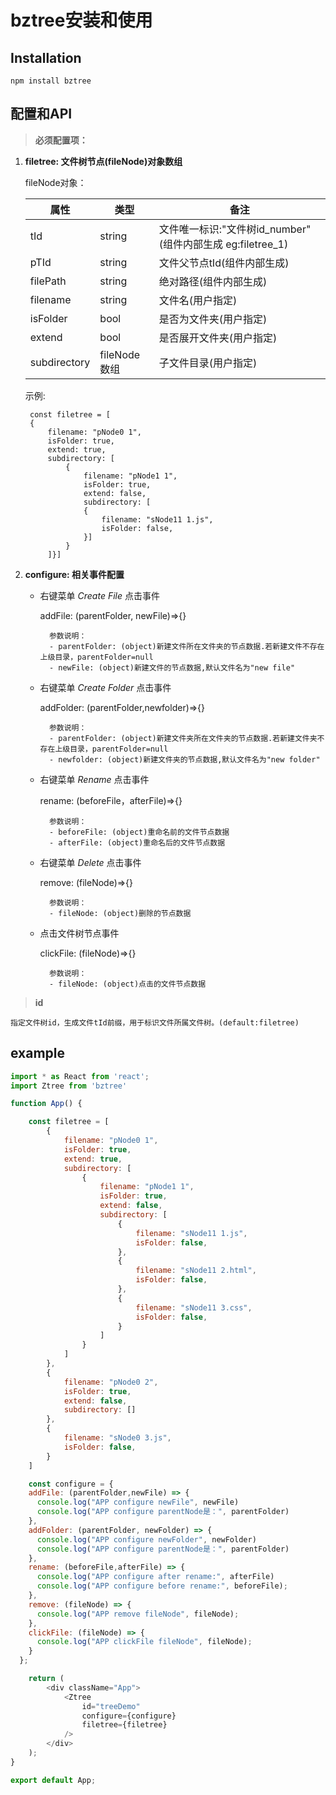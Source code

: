 # bztree安装和使用

## Installation 
 `npm install bztree`

## 配置和API

>**必须配置项：**

1. **filetree: 文件树节点(fileNode)对象数组**
    
    fileNode对象：

    属性|类型|备注
    -|-|-|
    tId|string|文件唯一标识:"文件树id_number"(组件内部生成 eg:filetree_1)
    pTId|string|文件父节点tId(组件内部生成)
    filePath|string|绝对路径(组件内部生成)
    filename|string|文件名(用户指定)
    isFolder|bool|是否为文件夹(用户指定)
    extend|bool|是否展开文件夹(用户指定)
    subdirectory|fileNode数组|子文件目录(用户指定)
    
    示例:

        
        const filetree = [
        {
            filename: "pNode0 1",
            isFolder: true,
            extend: true,
            subdirectory: [
                {
                    filename: "pNode1 1",
                    isFolder: true,
                    extend: false,
                    subdirectory: [
                    {
                        filename: "sNode11 1.js",
                        isFolder: false,
                    }]
                }
            ]}]

             
        
2. **configure: 相关事件配置**

    - 右键菜单 *Create File* 点击事件
    
        addFile: (parentFolder, newFile)=>{}
    
            参数说明：
            - parentFolder: (object)新建文件所在文件夹的节点数据.若新建文件不存在上级目录，parentFolder=null
            - newFile: (object)新建文件的节点数据,默认文件名为"new file"
            

    - 右键菜单 *Create Folder* 点击事件
    
        addFolder: (parentFolder,newfolder)=>{}
        
            参数说明：
            - parentFolder: (object)新建文件夹所在文件夹的节点数据.若新建文件夹不存在上级目录，parentFolder=null
            - newfolder: (object)新建文件夹的节点数据,默认文件名为"new folder"

    - 右键菜单 *Rename* 点击事件
    
        rename: (beforeFile，afterFile)=>{}
    
            参数说明：
            - beforeFile: (object)重命名前的文件节点数据
            - afterFile: (object)重命名后的文件节点数据

    - 右键菜单 *Delete* 点击事件
    
        remove: (fileNode)=>{}
    
            参数说明：
            - fileNode: (object)删除的节点数据
         
    - 点击文件树节点事件 
    
        clickFile: (fileNode)=>{}
        
            参数说明：
            - fileNode: (object)点击的文件节点数据


>**id**

    指定文件树id，生成文件tId前缀，用于标识文件所属文件树。(default:filetree)

<!-- >**获取组件实例，调用zTree插件API**

 [jquery zTree]: http://www.treejs.cn/v3/api.php "jquery zTree API"
使用ref获取ztree实例，进而可以使用 [jquery zTree] 中的API(更多treeNode属性也可在里面查看)

    获取zTreeObj: this.ztree.current.ztreeObj -->


## example
```js
import * as React from 'react';
import Ztree from 'bztree'

function App() {

    const filetree = [
        {
            filename: "pNode0 1",
            isFolder: true,
            extend: true,
            subdirectory: [
                {
                    filename: "pNode1 1",
                    isFolder: true,
                    extend: false,
                    subdirectory: [
                        {
                            filename: "sNode11 1.js",
                            isFolder: false,
                        },
                        {
                            filename: "sNode11 2.html",
                            isFolder: false,
                        },
                        {
                            filename: "sNode11 3.css",
                            isFolder: false,
                        }
                    ]
                }
            ]
        },
        {
            filename: "pNode0 2",
            isFolder: true,
            extend: false,
            subdirectory: []
        },
        {
            filename: "sNode0 3.js",
            isFolder: false,
        }
    ]

    const configure = {
    addFile: (parentFolder,newFile) => {
      console.log("APP configure newFile", newFile)
      console.log("APP configure parentNode是：", parentFolder)
    },
    addFolder: (parentFolder, newFolder) => {
      console.log("APP configure newFolder", newFolder)
      console.log("APP configure parentNode是：", parentFolder)
    },
    rename: (beforeFile,afterFile) => {
      console.log("APP configure after rename:", afterFile)
      console.log("APP configure before rename:", beforeFile);
    },
    remove: (fileNode) => {
      console.log("APP remove fileNode", fileNode);
    },
    clickFile: (fileNode) => {
      console.log("APP clickFile fileNode", fileNode);
    }
  };

    return (
        <div className="App">
            <Ztree
                id="treeDemo"
                configure={configure}
                filetree={filetree}
            />
        </div>
    );
}

export default App;


```

